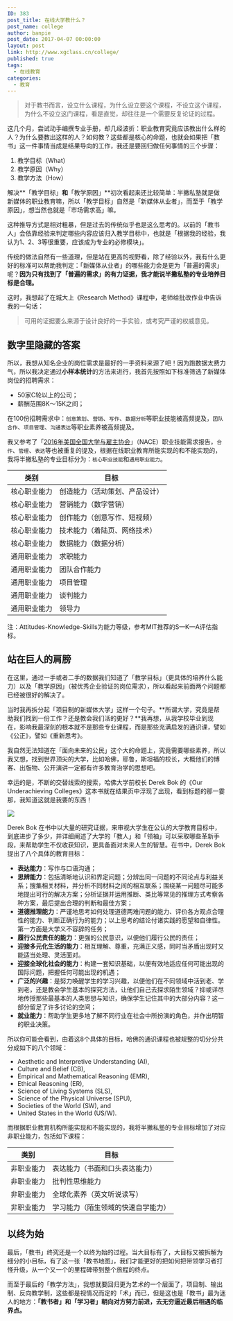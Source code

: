 ```yaml
---
ID: 383
post_title: 在线大学教什么？
post_name: college
author: banpie
post_date: 2017-04-07 00:00:00
layout: post
link: http://www.xgclass.cn/college/
published: true
tags:
  - 在线教育
categories:
  - 教育
---
```

> 对于教书而言，设立什么课程，为什么设立要这个课程，不设立这个课程，为什么不设立这门课程，看是直觉，却往往是一个需要反复论证的过程。

这几个月，尝试动手编撰专业手册，却几经波折：职业教育究竟应该教出什么样的人？为什么要教出这样的人？如何教？这些都是核心的命题，也就会如果把「教书」这一件事情当成是结果导向的工作，我还是要回归做任何事情的三个步骤：

1.  教学目标（What）
2.  教学原因（Why）
3.  教学方法（How）

解决**「教学目标」**和**「教学原因」**初次看起来还比较简单：半撇私塾就是做新媒体的职业教育嘛，所以「教学目标」自然是「新媒体从业者」，而至于「教学原因」，想当然也就是「市场需求高」嘛。

这种推导方式是相对粗暴，但是过去的传统似乎也是这么思考的。以前的「教书人」会依靠经验来判定哪些内容应该归入教学目标中，也就是「根据我的经验，我认为1、2、3等很重要，应该成为专业的必修模块」。

传统的做法自然有一些道理，但是站在更高的视野看，除了经验以外，我有什么更好的标准可以帮助我判定：「新媒体从业者」的哪些能力会是更为「普遍的需求」呢？**因为只有找到了「普遍的需求」的有力证据，我才能说半撇私塾的专业培养目标是合理。**

这时，我想起了在城大上《Research Method》课程中，老师给批改作业中告诉我的一句话：

> 可用的证据要么来源于设计良好的一手实验，或考究严谨的权威意见。

## 数字里隐藏的答案

所以，我想从知名企业的岗位需求是最好的一手资料来源了吧！因为跑数据太费力气，所以我决定通过**小样本统计**的方法来进行，我首先按照如下标准筛选了新媒体岗位的招聘需求：

*   50家C轮以上的公司；
*   薪酬范围8K～15K之间；

在100份招聘需求中：`创意策划`、`营销`、`写作`、`数据分析`等职业技能被高频提及，`团队合作`、`项目管理`、`沟通表达`等职业素养被高频提及。

我又参考了「[2016年美国全国大学与雇主协会][1]」（NACE）职业技能需求报告，`合作`、`管理`、`表达`等也被重复的提及，根据在线职业教育所能实现的和不能实现的，我将半撇私塾的专业目标分为：`核心职业技能`和`通用职业能力`。

| 类别     | 目标              |
| ------ | --------------- |
| 核心职业能力 | 创造能力（活动策划、产品设计） |
| 核心职业能力 | 营销能力（数字营销）      |
| 核心职业能力 | 创作能力（创意写作、短视频）  |
| 核心职业能力 | 技术能力（着陆页、网络技术）  |
| 核心职业能力 | 数据能力（数据分析）      |
| 通用职业能力 | 求职能力            |
| 通用职业能力 | 团队合作能力          |
| 通用职业能力 | 项目管理            |
| 通用职业能力 | 谈判能力            |
| 通用职业能力 | 领导力             |

注：Attitudes-Knowledge-Skills为能力等级，参考MIT推荐的S—K—A评估指标。

## 站在巨人的肩膀

在这里，通过一手或者二手的数据我们知道了「教学目标」（更具体的培养什么能力）以及「教学原因」（被优秀企业验证的岗位需求），所以看起来前面两个问题都已经被很好的解决了。

当时我再拆分起「项目制的新媒体大学」这样一个句子。**所谓大学，究竟是帮助我们找到一份工作？还是教会我们活的更好？**我再想，从我学校毕业到现在，影响我最深刻的根本就不是那些专业课程，而是那些充满启发的通识课，譬如《公正》，譬如《重新思考》。

我自然无法知道在「面向未来的公民」这个大的命题上，究竟需要哪些素养，所以我又想，找到世界顶尖的大学，比如哈佛，耶鲁，斯坦福的校长，大概他们的博客、出版物、公开演讲一定都有许多教育治学的思想吧。

幸运的是，不断的交替线索的搜索，哈佛大学前校长 Derek Bok 的《Our Underachieving Colleges》这本书就在结果页中浮现了出现，看到标题的那一霎那，我知道这就是我要的东西！

![][2]

Derek Bok 在书中以大量的研究证据，来审视大学生在公认的大学教育目标中，到底进步了多少，并详细阐述了大学的「教人」和「领袖」可以采取哪些革新手段，来帮助学生不仅收获知识，更具备面对未来人生的智慧。在书中，Derek Bok 提出了八个具体的教育目标：

*   **表达能力**：写作与口语沟通；
*   **思辨能力**：包括清晰地认识和界定问题；分辨出同一问题的不同论点与利益关系；搜集相关材料，并分析不同材料之间的相互联系；围绕某一问题尽可能多地提出可行的解决方案；分析证据并运用推断、类比等常见的推理方式考察各种方案，最后提出合理的判断和最佳方案；
*   **道德推理能力**：严谨地思考如何处理道德两难问题的能力、评价各方观点合理性的能力、判断正确行为的能力；以上思考的结论付诸实践的愿望和自律性。第一方面是大学义不容辞的任务；
*   **履行公民责任的能力**：更强的公民意识，以便他们履行公民的责任；
*   **迎接多元化生活的能力**：相互理解、尊重，充满正义感，同时当矛盾出现时又能适当处理、灵活面对。
*   **迎接全球化社会的能力**：构建一套知识基础，以便有效地适应任何可能出现的国际问题，把握任何可能出现的机遇；
*   **广泛的兴趣**：是努力唤醒学生的学习兴趣，以便他们在不同领域中活到老、学到老，还是教会学生基本的探究方法，让他们自己去探求陌生领域？抑或详尽地传授那些最基本的人类思想与知识，确保学生记住其中的大部分内容？这一部分留足了许多讨论的空间；
*   **就业能力**：帮助学生更多地了解不同行业在社会中所扮演的角色，并作出明智的职业决策。

所以你可能会看到，由着这8个具体的目标，哈佛的通识课程也被规整的切分分共分成如下的八个领域：

*   Aesthetic and Interpretive Understanding (AI),
*   Culture and Belief (CB),
*   Empirical and Mathematical Reasoning (EMR),
*   Ethical Reasoning (ER),
*   Science of Living Systems (SLS),
*   Science of the Physical Universe (SPU),
*   Societies of the World (SW), and
*   United States in the World (US/W).

而根据职业教育机构所能实现和不能实现的，我将半撇私塾的专业目标增加了对应非职业能力，包括如下课程：

| 类别    | 目标                |
| ----- | ----------------- |
| 非职业能力 | 表达能力（书面和口头表达能力）   |
| 非职业能力 | 批判性思维能力           |
| 非职业能力 | 全球化素养（英文听说读写）     |
| 非职业能力 | 学习能力（陌生领域的快速自学能力） |

## 以终为始

最后，「教书」终究还是一个以终为始的过程。当大目标有了，大目标又被拆解为细分的小目标，有了这一张「教书地图」，我们才能更好的把如何把带领学习者打怪升级，从一个又一个的里程碑带到整个旅程的终点。

而至于最后的「教学方法」，我想就要回归更为艺术的一个层面了，项目制、输出制、反向教学制，这些都是视情况而定的「术」而已，但是这也是「教书」最为迷人的地方：**「教书者」和「学习者」朝向对方努力前进，去无穷逼近最后相遇的临界点。**

 [1]: https://careers.college.indiana.edu/blog/2017/01/10/here-are-the-top-10-attributes-employers-want-to-see-on-your-resume-how-many-have-you-got/
 [2]: http://img3x6.ddimg.cn/43/36/22906366-1_u_1.jpg